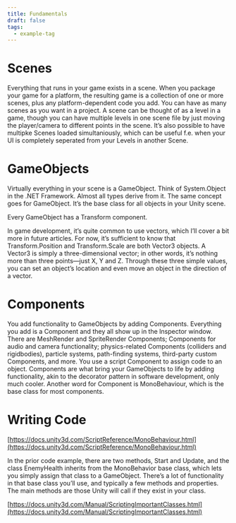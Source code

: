 ```yaml
---
title: Fundamentals
draft: false
tags:
  - example-tag
---
```

 
# Scenes

Everything that runs in your game exists in a scene. When you package your game for a platform, the resulting game is a collection of one or more scenes, plus any platform-­dependent code you add. You can have as many scenes as you want in a project. A scene can be thought of as a level in a game, though you can have multiple levels in one scene file by just moving the player/camera to different points in the scene. It’s also possible to have multipke Scenes loaded simultaniously, which can be useful f.e. when your UI is completely seperated from your Levels in another Scene.

# GameObjects

Virtually everything in your scene is a GameObject. Think of System.Object in the .NET Framework. Almost all types derive from it. The same concept goes for GameObject. It’s the base class for all objects in your Unity scene.

Every GameObject has a Transform component.

In game development, it’s quite common to use vectors, which I’ll cover a bit more in future articles. For now, it’s sufficient to know that Transform.Position and Transform.Scale are both Vector3 objects. A Vector3 is simply a three-dimensional vector; in other words, it’s nothing more than three points—just X, Y and Z. Through these three simple values, you can set an object’s location and even move an object in the direction of a vector.

# Components

You add functionality to GameObjects by adding Components. Everything you add is a Component and they all show up in the Inspector window. There are MeshRender and SpriteRender Components; Components for audio and camera functionality; physics-related Components (colliders and rigidbodies), particle systems, path-finding systems, third-party custom Components, and more. You use a script Component to assign code to an object. Components are what bring your GameObjects to life by adding functionality, akin to the decorator pattern in software development, only much cooler. Another word for Component is MonoBehaviour, which is the base class for most components.

# Writing Code

[https://docs.unity3d.com/ScriptReference/MonoBehaviour.html](https://docs.unity3d.com/ScriptReference/MonoBehaviour.html)

In the prior code example, there are two methods, Start and Update, and the class EnemyHealth inherits from the MonoBehavior base class, which lets you simply assign that class to a GameObject. There’s a lot of functionality in that base class you’ll use, and typically a few methods and properties. The main methods are those Unity will call if they exist in your class.

[https://docs.unity3d.com/Manual/ScriptingImportantClasses.html](https://docs.unity3d.com/Manual/ScriptingImportantClasses.html)